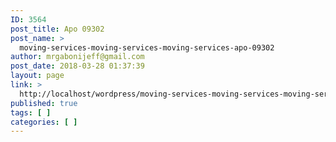 ```yaml
---
ID: 3564
post_title: Apo 09302
post_name: >
  moving-services-moving-services-moving-services-apo-09302
author: mrgabonijeff@gmail.com
post_date: 2018-03-28 01:37:39
layout: page
link: >
  http://localhost/wordpress/moving-services-moving-services-moving-services-apo-09302/
published: true
tags: [ ]
categories: [ ]
---
```

